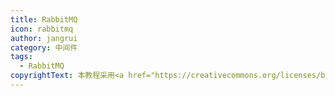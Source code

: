 ```yaml
---
title: RabbitMQ
icon: rabbitmq
author: jangrui
category: 中间件
tags: 
  - RabbitMQ
copyrightText: 本教程采用<a href="https://creativecommons.org/licenses/by-sa/3.0/deed.zh">知识共享 署名-相同方式共享 3.0协议</a>
---
```

